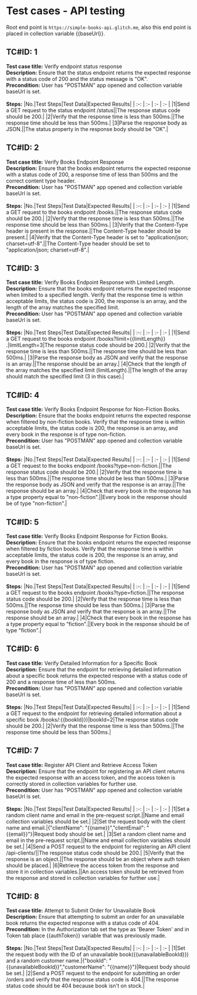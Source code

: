 # Test cases - API testing #

Root end point is `https://simple-books-api.glitch.me`, also this end point is placed in collection variable {{baseUrl}}.

## TC#ID: 1 ##
**Test case title:** Verify endpoint status response<br>
**Description:** Ensure that the status endpoint returns the expected response with a status code of 200 and the status message is "OK". <br>
**Precondition:** User has "POSTMAN" app opened and collection variable baseUrl is set.<br><br>
**Steps:**
|No.|Test Steps|Test Data|Expected Results|
| :-: | :- | :- | :- |
|1|Send a GET request to the status endpoint /status||The response status code should be 200.|
|2|Verify that the response time is less than 500ms.||The response time should be less than 500ms.|
|3|Parse the response body as JSON.||The status property in the response body should be "OK".|


## TC#ID: 2 ##
**Test case title:** Verify Books Endpoint Response<br>
**Description:** Ensure that the books endpoint returns the expected response with a status code of 200, a response time of less than 500ms and the correct content type header. <br>
**Precondition:** User has "POSTMAN" app opened and collection variable baseUrl is set.<br><br>
**Steps:**
|No.|Test Steps|Test Data|Expected Results|
| :-: | :- | :- | :- |
|1|Send a GET request to the books endpoint /books.||The response status code should be 200.|
|2|Verify that the response time is less than 500ms.||The response time should be less than 500ms.|
|3|Verify that the Content-Type header is present in the response.||The Content-Type header should be present.|
|4|Verify that the Content-Type header is set to "application/json; charset=utf-8".||The Content-Type header should be set to "application/json; charset=utf-8".|


## TC#ID: 3 ##
**Test case title:** Verify Books Endpoint Response with Limited Length.<br>
**Description:** Ensure that the books endpoint returns the expected response when limited to a specified length. Verify that the response time is within acceptable limits, the status code is 200, the response is an array, and the length of the array matches the specified limit.<br>
**Precondition:** User has "POSTMAN" app opened and collection variable baseUrl is set.<br><br>
**Steps:**
|No.|Test Steps|Test Data|Expected Results|
| :-: | :- | :- | :- |
|1|Send a GET request to the books endpoint /books?limit={{limitLength}} .|limitLength=3|The response status code should be 200.|
|2|Verify that the response time is less than 500ms.||The response time should be less than 500ms.|
|3|Parse the response body as JSON and verify that the response is an array.||The response should be an array.|
|4|Check that the length of the array matches the specified limit (limitLength).||The length of the array should match the specified limit (3 in this case).|


## TC#ID: 4 ##
**Test case title:** Verify Books Endpoint Response for Non-Fiction Books.<br>
**Description:** Ensure that the books endpoint returns the expected response when filtered by non-fiction books. Verify that the response time is within acceptable limits, the status code is 200, the response is an array, and every book in the response is of type non-fiction.<br>
**Precondition:** User has "POSTMAN" app opened and collection variable baseUrl is set.<br><br>
**Steps:**
|No.|Test Steps|Test Data|Expected Results|
| :-: | :- | :- | :- |
|1|Send a GET request to the books endpoint /books?type=non-fiction.||The response status code should be 200.|
|2|Verify that the response time is less than 500ms.||The response time should be less than 500ms.|
|3|Parse the response body as JSON and verify that the response is an array.||The response should be an array.|
|4|Check that every book in the response has a type property equal to "non-fiction".||Every book in the response should be of type "non-fiction".|



## TC#ID: 5 ##
**Test case title:** Verify Books Endpoint Response for Fiction Books.<br>
**Description:** Ensure that the books endpoint returns the expected response when filtered by fiction books. Verify that the response time is within acceptable limits, the status code is 200, the response is an array, and every book in the response is of type fiction.<br>
**Precondition:** User has "POSTMAN" app opened and collection variable baseUrl is set.<br><br>
**Steps:**
|No.|Test Steps|Test Data|Expected Results|
| :-: | :- | :- | :- |
|1|Send a GET request to the books endpoint /books?type=fiction.||The response status code should be 200.|
|2|Verify that the response time is less than 500ms.||The response time should be less than 500ms.|
|3|Parse the response body as JSON and verify that the response is an array.||The response should be an array.|
|4|Check that every book in the response has a type property equal to "fiction".||Every book in the response should be of type "fiction".|


## TC#ID: 6 ##
**Test case title:** Verify Detailed Information for a Specific Book<br>
**Description:** Ensure that the endpoint for retrieving detailed information about a specific book returns the expected response with a status code of 200 and a response time of less than 500ms.<br>
**Precondition:** User has "POSTMAN" app opened and collection variable baseUrl is set.<br><br>
**Steps:**
|No.|Test Steps|Test Data|Expected Results|
| :-: | :- | :- | :- |
|1|Send a GET request to the endpoint for retrieving detailed information about a specific book /books/:{{bookId}})|bookId=2|The response status code should be 200.|
|2|Verify that the response time is less than 500ms.||The response time should be less than 500ms.|



## TC#ID: 7 ##
**Test case title:**  Register API Client and Retrieve Access Token<br>
**Description:** Ensure that the endpoint for registering an API client returns the expected response with an access token, and the access token is correctly stored in collection variables for further use.<br>
**Precondition:** User has "POSTMAN" app opened and collection variable baseUrl is set.<br><br>
**Steps:**
|No.|Test Steps|Test Data|Expected Results|
| :-: | :- | :- | :- |
|1|Set a random client name and email in the pre-request script.||Name and email collection variables should be set.|
|2|Set the request body with the client name and email.|{"clientName": "{{name}}","clientEmail": "{{email}}"}|Request body should be set.|
|3|Set a random client name and email in the pre-request script.||Name and email collection variables should be set.|
|4|Send a POST request to the endpoint for registering an API client /api-clients/||The response status code should be 200.|
|5|Verify that the response is an object.||The response should be an object where auth token should be placed.|
|6|Retrieve the access token from the response and store it in collection variables.||An access token should be retrieved from the response and stored in collection variables for further use.|


## TC#ID: 8 ##
**Test case title:**  Attempt to Submit Order for Unavailable Book<br>
**Description:** Ensure that attempting to submit an order for an unavailable book returns the expected response with a status code of 404.<br>
**Precondition:** In the Authorization tab set the type as 'Bearer Token' and in Token tab place {{authToken}} variable that was previously made.<br><br>
**Steps:**
|No.|Test Steps|Test Data|Expected Results|
| :-: | :- | :- | :- |
|1|Set the request body with the ID of an unavailable book({{unavailableBookId}}) and a random customer name.|{"bookId": "{{unavailableBookId}}","customerName": "{{name}}"}|Request body should be set.|
|2|Send a POST request to the endpoint for submitting an order /orders and verify that the response status code is 404.||The response status code should be 404 because book isn't on stock.|








